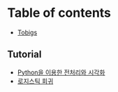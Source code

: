 # Table of contents

* [Tobigs](README.md)

## Tutorial

* [Python을 이용한 전처리와 시각화](tutorial/untitled-1.md)
* [로지스틱 회귀](undefined.md)

